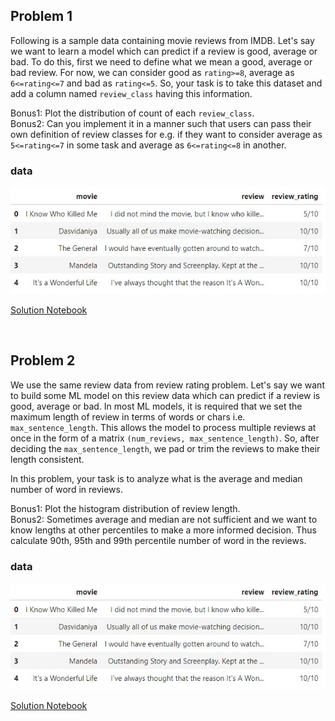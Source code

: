 ## Problem 1
Following is a sample data containing movie reviews from IMDB. Let's say we want to learn a model which can predict if a review is good, average or bad. To do this, first we need to define what we mean a good, average or bad review. For now, we can consider good as `rating>=8`, average as `6<=rating<=7` and bad as `rating<=5`. So, your task is to take this dataset and add a column named `review_class` having this information. 

Bonus1: Plot the distribution of count of each `review_class`.  
Bonus2: Can you implement it in a manner such that users can pass their own definition of review classes for e.g. if they want to consider average as `5<=rating<=7` in some task and average as `6<=rating<=8` in another. 

### data

![data_sample](data_sample.png)

[Solution Notebook](problem_review_rating.ipynb)

<br>

## Problem 2
We use the same review data from review rating problem. Let's say we want to build some ML model on this review data which can predict if a review is good, average or bad. In most ML models, it is required that we set the maximum length of review in terms of words or chars i.e. `max_sentence_length`. This allows the model to process multiple reviews at once in the form of a matrix `(num_reviews, max_sentence_length)`. So, after deciding the `max_sentence_length`, we pad or trim the reviews to make their length consistent. 

In this problem, your task is to analyze what is the average and median number of word in reviews.

Bonus1: Plot the histogram distribution of review length.   
Bonus2: Sometimes average and median are not sufficient and we want to know lengths at other percentiles to make a more informed decision. Thus calculate 90th, 95th and 99th percentile number of word in the reviews.

### data

![data_sample](data_sample.png)

[Solution Notebook](problem_review_length.ipynb)


